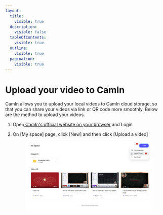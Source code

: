 ```yaml
---
layout:
  title:
    visible: true
  description:
    visible: false
  tableOfContents:
    visible: true
  outline:
    visible: true
  pagination:
    visible: true
---
```


# Upload your video to CamIn

CamIn allows you to upload your local videos to CamIn cloud storage, so that you can share your videos via link or QR code more smoothly. Below are the method to upload your videos.

1. Open[ CamIn's official website on your browser](https://www.camin.net/login) and Login
2.  On \[My space] page, click \[New] and then click \[Upload a video]

    <figure><img src="../.gitbook/assets/image (1) (1).png" alt=""><figcaption></figcaption></figure>
